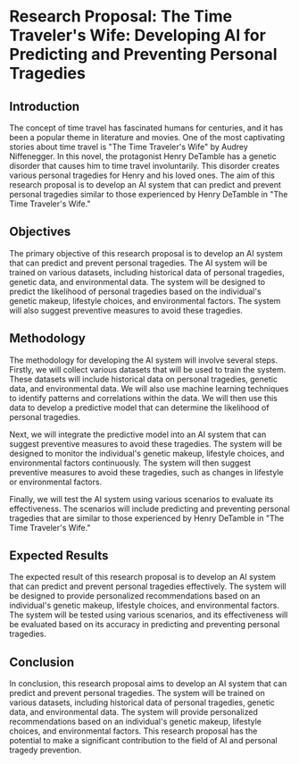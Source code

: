 # Research Proposal: The Time Traveler's Wife: Developing AI for Predicting and Preventing Personal Tragedies

## Introduction
The concept of time travel has fascinated humans for centuries, and it has been a popular theme in literature and movies. One of the most captivating stories about time travel is "The Time Traveler's Wife" by Audrey Niffenegger. In this novel, the protagonist Henry DeTamble has a genetic disorder that causes him to time travel involuntarily. This disorder creates various personal tragedies for Henry and his loved ones. The aim of this research proposal is to develop an AI system that can predict and prevent personal tragedies similar to those experienced by Henry DeTamble in "The Time Traveler's Wife."

## Objectives
The primary objective of this research proposal is to develop an AI system that can predict and prevent personal tragedies. The AI system will be trained on various datasets, including historical data of personal tragedies, genetic data, and environmental data. The system will be designed to predict the likelihood of personal tragedies based on the individual's genetic makeup, lifestyle choices, and environmental factors. The system will also suggest preventive measures to avoid these tragedies.

## Methodology
The methodology for developing the AI system will involve several steps. Firstly, we will collect various datasets that will be used to train the system. These datasets will include historical data on personal tragedies, genetic data, and environmental data. We will also use machine learning techniques to identify patterns and correlations within the data. We will then use this data to develop a predictive model that can determine the likelihood of personal tragedies.

Next, we will integrate the predictive model into an AI system that can suggest preventive measures to avoid these tragedies. The system will be designed to monitor the individual's genetic makeup, lifestyle choices, and environmental factors continuously. The system will then suggest preventive measures to avoid these tragedies, such as changes in lifestyle or environmental factors.

Finally, we will test the AI system using various scenarios to evaluate its effectiveness. The scenarios will include predicting and preventing personal tragedies that are similar to those experienced by Henry DeTamble in "The Time Traveler's Wife."

## Expected Results
The expected result of this research proposal is to develop an AI system that can predict and prevent personal tragedies effectively. The system will be designed to provide personalized recommendations based on an individual's genetic makeup, lifestyle choices, and environmental factors. The system will be tested using various scenarios, and its effectiveness will be evaluated based on its accuracy in predicting and preventing personal tragedies.

## Conclusion
In conclusion, this research proposal aims to develop an AI system that can predict and prevent personal tragedies. The system will be trained on various datasets, including historical data of personal tragedies, genetic data, and environmental data. The system will provide personalized recommendations based on an individual's genetic makeup, lifestyle choices, and environmental factors. This research proposal has the potential to make a significant contribution to the field of AI and personal tragedy prevention.
